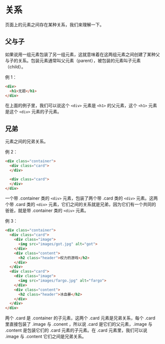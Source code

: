# 关系

页面上的元素之间存在某种关系，我们来理解一下。

## 父与子

如果说用一组元素包装了另一组元素，这就意味着在这两组元素之间创建了某种父与子的关系。包装元素通常叫父元素（parent），被包装的元素叫子元素（child）。

例 1：

```html
<div>
  <h1>无题</h1>
</div>
```

在上面的例子里，我们可以说这个 `<div>` 元素是 `<h1>` 的父元素，这个 `<h1>` 元素是这个 `<div>` 元素的子元素。

## 兄弟

元素之间的兄弟关系。

例 2：

```html
<div class="container">
  <div class="card">
  </div>

  <div class="card">
  </div>
</div>
```

一个带 .container 类的 `<div>` 元素，包装了两个带 .card 类的 `<div>` 元素。这两个带 .card 类的 `<div>` 元素，它们之间的关系就是兄弟，因为它们有一个共同的爸爸，就是带 .container 类的 `<div>` 元素。

例 3：

```html
<div class="container">
  <div class="card">
    <div class="image">
      <img src="images/got.jpg" alt="got">
    </div>
    <div class="content">
      <h2 class="header">权力的游戏</h2>
    </div>
  </div>
  <div class="card">
    <div class="image">
      <img src="images/fargo.jpg" alt="fargo">
    </div>
    <div class="content">
      <h2 class="header">冰血暴</h2>
    </div>
  </div>
</div>
```

两个 .card 是 .container 的子元素，这两个 .card 元素是兄弟关系，每个 .card 里直接包装了 .image 与 .conent ，所以说 .card 是它们的父元素，.image 与 .content 是包装它们的 .card 元素的子元素。在 .card 元素里，我们可以说 .image 与 .content 它们之间是兄弟关系。

